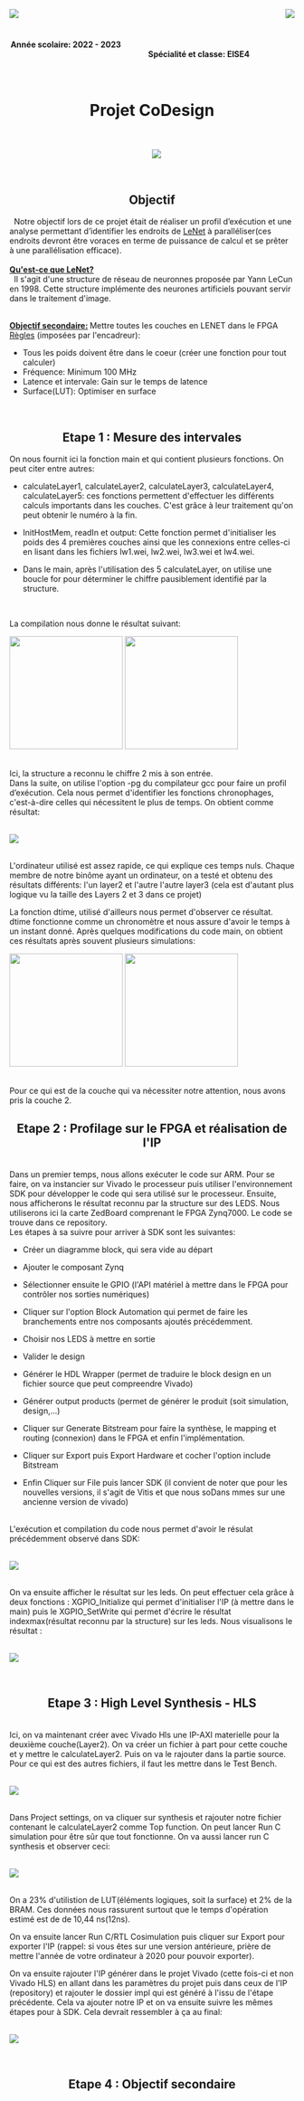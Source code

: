 <p>
  <img src= https://github.com/kibouasteve/CoDesign/assets/71629695/5523b2d0-aeb7-485c-8bdd-dbb5c23ea22e p align="left">
  <img src=https://github.com/kibouasteve/CoDesign/assets/71629695/ee78a014-0f7c-4ffa-82ed-bfce217817c7  p align ="right">
</p>

<br>
<br>

<h4>
  <h4 align ="center">Année scolaire: 2022 - 2023    
  &nbsp &nbsp &nbsp &nbsp &nbsp &nbsp &nbsp &nbsp &nbsp &nbsp &nbsp &nbsp &nbsp &nbsp &nbsp &nbsp &nbsp &nbsp &nbsp &nbsp &nbsp &nbsp &nbsp &nbsp &nbsp &nbsp &nbsp &nbsp &nbsp &nbsp &nbsp &nbsp &nbsp &nbsp     &nbsp &nbsp &nbsp &nbsp &nbsp &nbsp &nbsp &nbsp &nbsp &nbsp &nbsp &nbsp &nbsp &nbsp &nbsp &nbsp &nbsp &nbsp &nbsp &nbsp &nbsp &nbsp &nbsp &nbsp &nbsp &nbsp &nbsp &nbsp &nbsp &nbsp &nbsp &nbsp &nbsp 
  &nbsp &nbsp &nbsp &nbsp
  Spécialité et classe: EISE4
</h4>
<br>
  
<h1>
 <h1 align ="center">Projet CoDesign
</h1>
<br>
  
<p>
  &nbsp &nbsp &nbsp &nbsp &nbsp &nbsp &nbsp &nbsp &nbsp &nbsp &nbsp &nbsp &nbsp &nbsp &nbsp &nbsp &nbsp &nbsp &nbsp &nbsp &nbsp &nbsp &nbsp &nbsp &nbsp &nbsp &nbsp &nbsp
  &nbsp &nbsp &nbsp &nbsp    
  <img src= https://github.com/kibouasteve/CoDesign/assets/71629695/6517e3ec-59d0-44dd-9ef3-2836e5f5c4d5 p align="center">
</p>
  
<br>
 
<h2>
  <h2 align ="center"> Objectif
</h2> 
&nbsp Notre objectif lors de ce projet était de réaliser un profil d’exécution et une analyse permettant d’identifier les endroits de <ins>LeNet</ins> à
paralléliser(ces endroits devront être voraces en terme de puissance de calcul et se prêter à une parallélisation efficace).
<br>
<br>
<strong><ins>Qu'est-ce que LeNet?</ins></strong>
<br>
&nbsp Il s'agit d'une structure de réseau de neuronnes proposée par Yann LeCun en 1998. Cette structure implémente des neurones artificiels pouvant servir dans le traitement d'image.
<br>
<br>
  
<strong><ins>Objectif secondaire:</ins> </strong>Mettre toutes les couches en LENET dans le FPGA
<br>
<ins>Règles</ins> (imposées par l'encadreur):
<br>
 - Tous les poids doivent être dans le coeur (créer une fonction pour tout calculer)
 - Fréquence: Minimum 100 MHz
 - Latence et intervale: Gain sur le temps de latence
 - Surface(LUT): Optimiser en surface
<br>

<h2>
  <h2 align ="center"> Etape 1 : Mesure des intervales
</h2>
 
 On nous fournit ici la fonction main et  qui contient plusieurs fonctions. On peut citer entre autres:
  - calculateLayer1, calculateLayer2, calculateLayer3, calculateLayer4, calculateLayer5: ces fonctions permettent d'effectuer les différents calculs importants dans les couches. C'est grâce à leur traitement qu'on peut obtenir le numéro à la fin.
  
  - InitHostMem, readIn et output: Cette fonction permet d'initialiser les poids des 4 premières couches ainsi que les connexions entre celles-ci en lisant dans les fichiers lw1.wei, lw2.wei, lw3.wei et lw4.wei. 
  
  - Dans le main, après l'utilisation des 5 calculateLayer, on utilise une boucle for pour déterminer le chiffre pausiblement identifié par la structure. 
<br> 
  
  La compilation nous donne le résultat suivant:

<p>
  <img src= https://github.com/kibouasteve/CoDesign/assets/71629695/1b482abb-6018-4e0f-a5f6-ce6becf29f57 width = 200 height=200 >
  <img src=https://github.com/kibouasteve/CoDesign/assets/71629695/1e8140ca-caa4-4e9b-b7ee-eb518ce68cc7 width = 200 height=200 >
</p>
<br>   
Ici, la structure a reconnu le chiffre 2 mis à son entrée. 
<br>  
Dans la suite, on utilise l'option -pg du compilateur gcc pour faire un profil d’exécution. Cela nous permet d'identifier les fonctions chronophages, c'est-à-dire celles qui nécessitent le plus de temps.
On obtient comme résultat:
<br>
<br>
<p>
  <img src= https://github.com/kibouasteve/CoDesign/assets/71629695/40ca7fdb-ae20-4c61-ac23-78dcea659854>
</p>
<br> 
L'ordinateur utilisé est assez rapide, ce qui explique ces temps nuls. Chaque membre de notre binôme ayant un ordinateur, on a testé et obtenu des résultats différents: l'un layer2 et l'autre l'autre layer3 (cela est d'autant plus logique vu la taille des Layers 2 et 3 dans ce projet)
 
La fonction dtime, utilisé d'ailleurs nous permet d'observer ce résultat. dtime fonctionne comme un chronomètre et nous assure d'avoir le temps à un instant donné. Après quelques modifications du code main, on obtient ces résultats après souvent plusieurs simulations:
<br>
<p>  
 <img src= https://github.com/kibouasteve/CoDesign/assets/71629695/04ec95d0-887d-48b5-801b-4f7449f6fa4b width = 200 height=200 >
  <img src=https://github.com/kibouasteve/CoDesign/assets/71629695/34fa8c8b-d955-41e0-a42c-ce1c016a3154 width = 200 height=200 >
</p>
<br> 
Pour ce qui est de la couche qui va nécessiter notre attention, nous avons pris la couche 2.
<br> 
  
<h2>
  <h2 align ="center"> Etape 2 : Profilage sur le FPGA et réalisation de l'IP
</h2>
<br>
Dans un premier temps, nous allons exécuter le code sur ARM. Pour se faire, on va instancier sur Vivado le processeur puis utiliser l'environnement SDK pour développer le code qui sera utilisé sur le processeur. Ensuite, nous afficherons le résultat reconnu par la structure sur des LEDS. Nous utiliserons ici la carte ZedBoard comprenant le FPGA Zynq7000. Le code se trouve dans ce repository. 
<br>
Les étapes à sa suivre pour arriver à SDK sont les suivantes:
  
  - Créer un diagramme block, qui sera vide au départ
  
  - Ajouter le composant Zynq
  
  - Sélectionner ensuite le GPIO (l'API matériel à mettre dans le FPGA pour contrôler nos sorties numériques)
  
  - Cliquer sur l'option Block Automation qui permet de faire les branchements entre nos composants ajoutés précédemment.
  
  - Choisir nos LEDS à mettre en sortie
  
  - Valider le design 
  
  - Générer le HDL Wrapper (permet de traduire le block design en un fichier source que peut compreendre Vivado)
  
  - Générer output products (permet de générer le produit (soit simulation, design,...)
  
  - Cliquer sur Generate Bitstream pour faire la synthèse, le mapping et routing (connexion) dans le FPGA et enfin    l'implémentation.
  
  - Cliquer sur Export puis Export Hardware et cocher l'option include Bitstream
  
  - Enfin Cliquer sur File puis lancer SDK (il convient de noter que pour les nouvelles versions, il s'agit de Vitis et que nous soDans mmes sur une ancienne version de vivado)
<br>  
L'exécution et compilation du code nous permet d'avoir le résulat précédemment observé dans SDK:
<br>
<br>
<p>
 <img src= https://github.com/kibouasteve/CoDesign/assets/71629695/5b7e5c97-cce2-48d6-8e0f-fc5f3eb550a0 >
</p>
<br> 
 On va ensuite afficher le résultat sur les leds. On peut effectuer cela grâce à deux fonctions : XGPIO_Initialize qui permet d'initialiser l'IP (à mettre dans le main) puis le XGPIO_SetWrite qui permet d'écrire le résultat indexmax(résultat reconnu par la structure) sur les leds. Nous visualisons le résultat :
<br>
<br>
<p>
 <img src= https://github.com/kibouasteve/CoDesign/assets/71629695/aa19a386-61d0-433d-90bf-8e5268d4870b >
</p>
<br>   
<h2>
  <h2 align ="center"> Etape 3 : High Level Synthesis - HLS
</h2>
<br>
Ici, on va maintenant créer avec Vivado Hls une IP-AXI materielle pour la deuxième couche(Layer2). On va créer un fichier à part pour cette couche et y mettre le calculateLayer2. Puis on va le rajouter dans la partie source. Pour ce qui est des autres fichiers, il faut les mettre dans le Test Bench. 
<br>
<br>
<p>
 <img src= https://github.com/kibouasteve/CoDesign/assets/71629695/63c6e665-3abc-4ec2-8f56-ebae79f3bf66 >
</p>
<br> 
Dans Project settings, on va cliquer sur synthesis et rajouter notre fichier contenant le calculateLayer2 comme Top function. On peut lancer Run C simulation pour être sûr que tout fonctionne. On va aussi lancer run C synthesis et observer ceci:
<br>
<br>
<p>
 <img src= https://github.com/kibouasteve/CoDesign/assets/71629695/4d7a90ad-b799-4b5c-97f2-acd6f6570eb6 >
</p>
<br>
On a 23% d'utilistion de LUT(éléments logiques, soit la surface) et 2% de la BRAM. Ces données nous rassurent surtout que le temps d'opération estimé est de de 10,44 ns(12ns).

On va ensuite lancer Run C/RTL Cosimulation puis cliquer sur Export pour exporter l'IP (rappel: si vous êtes sur une version antérieure, prière de mettre l'année de votre ordinateur à 2020 pour pouvoir exporter).
  
On va ensuite rajouter l'IP générer dans le projet Vivado (cette fois-ci et non Vivado HLS) en allant dans les paramètres du projet puis dans ceux de l'IP (repository) et rajouter le dossier impl qui est généré à l'issu de l'étape précédente. Cela va ajouter notre IP et on va ensuite suivre les mêmes  étapes pour à SDK. Cela devrait ressembler à ça au final:
<br>
<br>
<p>
 <img src= https://github.com/kibouasteve/CoDesign/assets/71629695/4d7a90ad-b799-4b5c-97f2-acd6f6570eb6 >
</p>
<br>
<h2>
  <h2 align ="center"> Etape 4 : Objectif secondaire
</h2>
<br>

